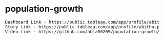 # population-growth
<pre>
Dashboard Link - https://public.tableau.com/app/profile/abitha.p/viz/new_dashboard_16821416749180/Dashboard1?publish=yes
Story Link - https://public.tableau.com/app/profile/abitha.p/viz/new_story_16821424451390/Story1?publish=yes
Video Link - https://github.com/abia50209/population-growth/blob/main/Project%20Report%20%26%20Video%20Demo/project_video.mp4
</pre>
